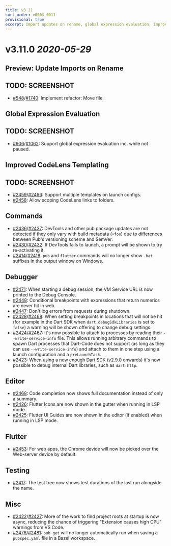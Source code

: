 ```yaml
---
title: v3.11
sort_order: v0003_0011
provisional: true
excerpt: Import updates on rename, global expression evaluation, improve CodeLens templating
---
```


# v3.11.0 *2020-05-29*

## Preview: Update Imports on Rename

## TODO: SCREENSHOT

- [#548](https://github.com/Dart-Code/Dart-Code/issues/548)/[#1740](https://github.com/Dart-Code/Dart-Code/issues/1740): Implement refactor: Move file.

## Global Expression Evaluation

## TODO: SCREENSHOT

- [#906](https://github.com/Dart-Code/Dart-Code/issues/906)/[#1062](https://github.com/Dart-Code/Dart-Code/issues/1062): Support global expression evaluation inc. while not paused.

## Improved CodeLens Templating

## TODO: SCREENSHOT

- [#2459](https://github.com/Dart-Code/Dart-Code/issues/2459)/[#2466](https://github.com/Dart-Code/Dart-Code/issues/2466): Support multiple templates on launch configs.
- [#2458](https://github.com/Dart-Code/Dart-Code/issues/2458): Allow scoping CodeLens links to folders.

## Commands

- [#2436](https://github.com/Dart-Code/Dart-Code/issues/2436)/[#2437](https://github.com/Dart-Code/Dart-Code/issues/2437): DevTools and other pub package updates are not detected if they only vary with build metadata (`+foo`) due to differences between Pub's versioning scheme and SemVer.
- [#2430](https://github.com/Dart-Code/Dart-Code/issues/2430)/[#2432](https://github.com/Dart-Code/Dart-Code/issues/2432): If DevTools fails to launch, a prompt will be shown to try re-activating it.
- [#2414](https://github.com/Dart-Code/Dart-Code/issues/2414)/[#2418](https://github.com/Dart-Code/Dart-Code/issues/2418): `pub` and `flutter` commands will no longer show `.bat` suffixes in the output window on Windows.

## Debugger

- [#2471](https://github.com/Dart-Code/Dart-Code/issues/2471): When starting a debug session, the VM Service URL is now printed to the Debug Console.
- [#2448](https://github.com/Dart-Code/Dart-Code/issues/2448): Conditional breakpoints with expressions that return numerics are never hit in web.
- [#2447](https://github.com/Dart-Code/Dart-Code/issues/2447): Don't log errors from requests during shutdown.
- [#2428](https://github.com/Dart-Code/Dart-Code/issues/2428)/[#2469](https://github.com/Dart-Code/Dart-Code/issues/2469): When setting breakpoints in locations that will not be hit (for example in the Dart SDK when `dart.debugSdkLibraries` is set to `false`) a warning will be shown offering to change debug settings.
- [#2424](https://github.com/Dart-Code/Dart-Code/issues/2424)/[#2467](https://github.com/Dart-Code/Dart-Code/issues/2467): It's now possible to attach to processes by reading their `--write-service-info` file. This allows running arbitrary commands to spawn Dart processes that Dart-Code does not support (as long as they can use `--write-service-info`) and attach to them in one step using a launch configuration and a `preLaunchTask`.
- [#2423](https://github.com/Dart-Code/Dart-Code/issues/2423): When using a new enough Dart SDK (v2.9.0 onwards) it's now possible to debug internal Dart libraries, such as `dart:http`.

## Editor

- [#2468](https://github.com/Dart-Code/Dart-Code/issues/2468): Code completion now shows full documentation instead of only a summary.
- [#2426](https://github.com/Dart-Code/Dart-Code/issues/2426): Flutter Icons are now shown in the gutter when running in LSP mode.
- [#2425](https://github.com/Dart-Code/Dart-Code/issues/2425): Flutter UI Guides are now shown in the editor (if enabled) when running in LSP mode.

## Flutter

- [#2453](https://github.com/Dart-Code/Dart-Code/issues/2453): For web apps, the Chrome device will now be picked over the Web-server device by default.

## Testing

- [#2417](https://github.com/Dart-Code/Dart-Code/issues/2417): The test tree now shows test durations of the last run alongside the name.

## Misc

- [#2422](https://github.com/Dart-Code/Dart-Code/issues/2422)/[#2427](https://github.com/Dart-Code/Dart-Code/issues/2427): More of the work to find project roots at startup is now async, reducing the chance of triggering "Extension causes high CPU" warnings from VS Code.
- [#2476](https://github.com/Dart-Code/Dart-Code/issues/2476)/[#2481](https://github.com/Dart-Code/Dart-Code/issues/2481): `pub get` will no longer automatically run when saving a `pubspec.yaml` file in a Bazel workspace.

